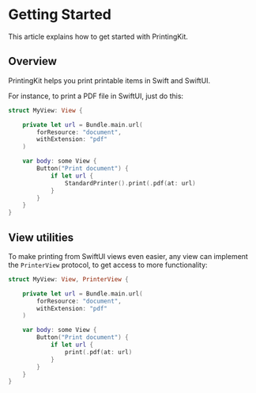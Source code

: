 # Getting Started

This article explains how to get started with PrintingKit.


## Overview

PrintingKit helps you print printable items in Swift and SwiftUI.

For instance, to print a PDF file in SwiftUI, just do this:

```swift
struct MyView: View {

    private let url = Bundle.main.url(
        forResource: "document", 
        withExtension: "pdf"
    )

    var body: some View {
        Button("Print document") {
            if let url {
                StandardPrinter().print(.pdf(at: url)
            }
        }
    }
}
```


## View utilities

To make printing from SwiftUI views even easier, any view can implement the `PrinterView` protocol, to get access to more functionality:

```swift
struct MyView: View, PrinterView {

    private let url = Bundle.main.url(
        forResource: "document", 
        withExtension: "pdf"
    )

    var body: some View {
        Button("Print document") {
            if let url {
                print(.pdf(at: url)
            }
        }
    }
}
```
